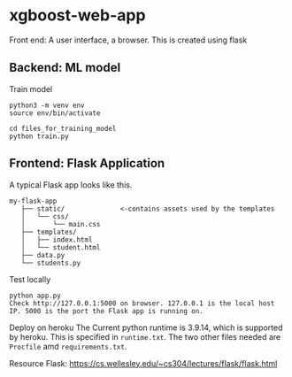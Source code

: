 # xgboost-web-app




Front end: A user interface, a browser. This is created using flask 



## Backend: ML model

Train model
```
python3 -m venv env
source env/bin/activate

cd files_for_training_model
python train.py
```



## Frontend: Flask Application
A typical Flask app looks like this.
```
my-flask-app
   ├── static/              <-contains assets used by the templates
   │   └── css/
   │       └── main.css
   ├── templates/
   │   ├── index.html
   │   └── student.html
   ├── data.py
   └── students.py
```
Test locally
```
python app.py
Check http://127.0.0.1:5000 on browser. 127.0.0.1 is the local host IP. 5000 is the port the Flask app is running on.
```
Deploy on heroku
The Current python runtime is 3.9.14, which is supported by heroku. This is specified in `runtime.txt`. The two other files needed are `Procfile` amd `requirements.txt`.

Resource
Flask: https://cs.wellesley.edu/~cs304/lectures/flask/flask.html